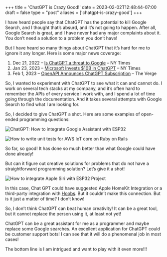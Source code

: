 +++
title = 'ChatGPT is Crazy Good!'
date = 2023-02-02T12:48:44-07:00
draft = false
type = "post"
aliases = ['chatgpt-is-crazy-good']
+++

I have heard people say that ChatGPT has the potential to kill Google Search, and I thought that’s absurd, and it’s not going to happen. After all, Google Search is great, and I have never had any major complaints about it. You don’t need a solution to a problem you don’t have!

But I have heard so many things about ChatGPT that it’s hard for me to ignore it any longer. Here is some major news coverage:

1. Dec 21, 2022 – [Is ChatGPT a threat to Google](https://www.nytimes.com/2022/12/21/technology/ai-chatgpt-google-search.html) – NY Times
2. Jan 23, 2023 – [Microsoft Invests $10B in ChatGPT](https://www.nytimes.com/2023/01/23/business/microsoft-chatgpt-artificial-intelligence.html) – NY Times
3. Feb 1, 2023 – [OpenAPI Announces ChatGPT Subscription](https://www.theverge.com/2023/2/1/23581561/chatgpt-plus-paid-option-20-openai-waitlist) – The Verge

So, I wanted to experiment with ChatGPT to see what it can and cannot do. I work on several tech stacks at my company, and it’s often hard to remember the APIs of every service I work with, and I spend a lot of time going through the documentation. And it takes several attempts with Google Search to find what I am looking for.

So, I decided to give ChatGPT a shot. Here are some examples of open-ended programming questions:

![ChatGPT: How to integrate Google Assistant with ESP32](/posts/images/chatgpt-is-crazy-good/google-assistant-esp32.png)

![How to write unit tests for AWS IoT core on Ruby on Rails](/posts/images/chatgpt-is-crazy-good/rails-aws-unit-tests.png)

So far, so good! It has done so much better than what Google could have done already!

But can it figure out creative solutions for problems that do not have a straightforward programming solution? Let’s give it a shot!

![How to integrate Apple Siri with ESP32 Project](/posts/images/chatgpt-is-crazy-good/apple-siri-esp32-integration.png)

In this case, Chat GPT could have suggested Apple HomeKit Integration or a third-party integration with [Hoobs](https://hoobs.com/). But it couldn’t make this connection. But is it just a matter of time? I don’t know!

So, I don’t think ChatGPT can beat human creativity! It can be a great tool, but it cannot replace the person using it, at least not yet!

ChatGPT can be a great assistant for me as a programmer and maybe replace some Google searches. An excellent application for ChatGPT could be customer support bots! I can see that it will do a phenomenal job in most cases!

The bottom line is I am intrigued and want to play with it even more!!!

